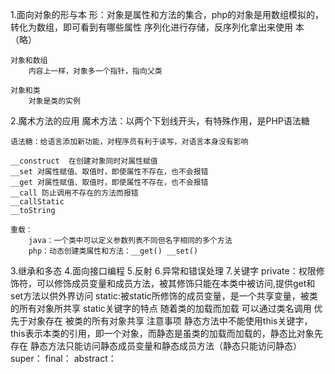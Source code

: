 1.面向对象的形与本
    形：对象是属性和方法的集合，php的对象是用数组模拟的，转化为数组，即可看到有哪些属性
        序列化进行存储，反序列化拿出来使用
    本（略）

    对象和数组
        内容上一样，对象多一个指针，指向父类

    对象和类
        对象是类的实例
2.魔术方法的应用
    魔术方法：以两个下划线开头，有特殊作用，是PHP语法糖

    语法糖：给语言添加新功能，对程序员有利于读写，对语言本身没有影响

    __construct  在创建对象同时对属性赋值
    __set 对属性赋值、取值时，即使属性不存在，也不会报错
    __get 对属性赋值、取值时，即使属性不存在，也不会报错 
    __call 防止调用不存在的方法而报错
    __callStatic
    __toString

    重载：
        java：一个类中可以定义参数列表不同但名字相同的多个方法
        php：动态创建类属性和方法：__get() __set()
3.继承和多态
4.面向接口编程
5.反射
6.异常和错误处理
7.关键字
    private：权限修饰符，可以修饰成员变量和成员方法，被其修饰只能在本类中被访问,提供get和set方法以供外界访问
    static:被static所修饰的成员变量，是一个共享变量，被类的所有对象所共享
        static关键字的特点
            随着类的加载而加载
            可以通过类名调用
            优先于对象存在
            被类的所有对象共享
        注意事项
            静态方法中不能使用this关键字，this表示本类的引用，即一个对象，而静态是虽类的加载而加载的，静态比对象先存在
            静态方法只能访问静态成员变量和静态成员方法（静态只能访问静态）
    super：
    final：
    abstract：


